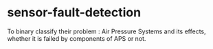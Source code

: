 # sensor-fault-detection
To binary classify their problem : Air Pressure Systems and its effects, whether it is failed by components of APS or not.
